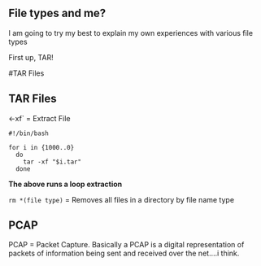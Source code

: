 ## File types and me? 

I am going to try my best to explain my own experiences with various file types

First up, TAR!

#TAR Files  

## TAR Files

<-xf` = Extract File  

``` 
#!/bin/bash  

for i in {1000..0}  
  do  
    tar -xf "$i.tar"  
  done
  ```
  
**The above runs a loop extraction**  

`rm *(file type)` = Removes all files in a directory by file name type  

## PCAP  

PCAP = Packet Capture. Basically a PCAP is a digital representation of packets of information being sent and received over the net....i think.
  
